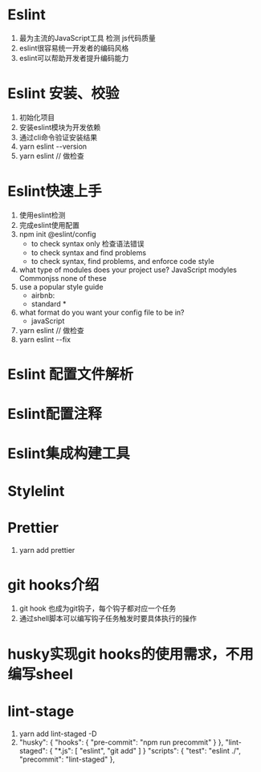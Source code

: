 
# Eslint
1. 最为主流的JavaScript工具 检测 js代码质量
2. eslint很容易统一开发者的编码风格
3. eslint可以帮助开发者提升编码能力

# Eslint 安装、校验
1. 初始化项目
2. 安装eslint模块为开发依赖
3. 通过cli命令验证安装结果
4. yarn eslint --version
5. yarn eslint // 做检查


# Eslint快速上手
1. 使用eslint检测
2. 完成eslint使用配置
3. npm init @eslint/config
    - to check syntax only 检查语法错误
    - to check syntax and find problems
    - to check syntax, find problems, and enforce code style
4. what type of modules does your project use?
   JavaScript modyles
   Commonjss 
   none of these
5. use a popular style guide
    - airbnb:
    - standard *
6. what format do you want your config file  to be in?
    - javaScript
7. yarn eslint // 做检查
8. yarn eslint --fix


# Eslint 配置文件解析

# Eslint配置注释

# Eslint集成构建工具

# Stylelint 

# Prettier
1. yarn add prettier

# git hooks介绍
1. git hook 也成为git钩子，每个钩子都对应一个任务
2. 通过shell脚本可以编写钩子任务触发时要具体执行的操作


# husky实现git hooks的使用需求，不用编写sheel


# lint-stage
1. yarn add lint-staged -D
2. "husky": {
    "hooks": {
      "pre-commit": "npm run precommit"
    }
  },
  "lint-staged": {
    "*.js": [
      "eslint",
      "git add"
    ]
  }
  "scripts": {
    "test": "eslint ./",
    "precommit": "lint-staged"
  },

















